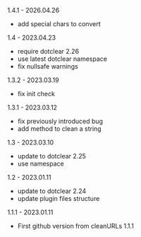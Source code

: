 1.4.1 - 2026.04.26
* add special chars to convert

1.4 - 2023.04.23
* require dotclear 2.26
* use latest dotclear namespace
* fix nullsafe warnings

1.3.2 - 2023.03.19
* fix init check

1.3.1 - 2023.03.12
* fix previously introduced bug
* add method to clean a string

1.3 - 2023.03.10
* update to dotclear 2.25
* use namespace

1.2 - 2023.01.11
* update to dotclear 2.24
* update plugin files structure

1.1.1 - 2023.01.11
* First github version from cleanURLs 1.1.1